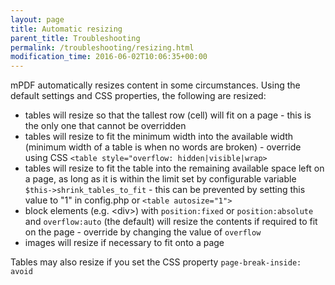 ```yaml
---
layout: page
title: Automatic resizing
parent_title: Troubleshooting
permalink: /troubleshooting/resizing.html
modification_time: 2016-06-02T10:06:35+00:00
---
```


mPDF automatically resizes content in some circumstances. Using the default settings and CSS properties, the following are resized:

- tables will resize so that the tallest row (cell) will fit on a page - this is the only one that cannot be overridden
- tables will resize to fit the minimum width into the available width (minimum width of a table is when no words are broken) -
  override using CSS `<table style="overflow: hidden|visible|wrap>`
- tables will resize to fit the table into the remaining available space left on a page, as long as it is within the limit
  set by configurable variable `$this->shrink_tables_to_fit` - this can be prevented by setting this value to "1" in
  <span class="filename">config.php</span> or `<table autosize="1">`
- block elements (e.g. &lt;div&gt;) with `position:fixed` or `position:absolute` and `overflow:auto` (the default) will
  resize the contents if required to fit on the page - override by changing the value of `overflow`
- images will resize if necessary to fit onto a page

Tables may also resize if you set the CSS property `page-break-inside: avoid`

